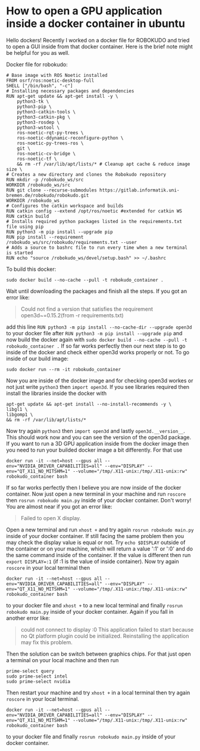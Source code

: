 # How to open a GPU application inside a docker container in ubuntu

Hello dockers! 
Recently I worked on a docker file for ROBOKUDO and tried to open a GUI inside from that docker container. Here is the brief note might be helpful for you as well.

Docker file for robokudo:

```
# Base image with ROS Noetic installed
FROM osrf/ros:noetic-desktop-full
SHELL ["/bin/bash", "-c"]
# Installing necessary packages and dependencies
RUN apt-get update && apt-get install -y \
    python3-tk \
    python3-pip \
    python3-catkin-tools \
    python3-catkin-pkg \
    python3-rosdep \
    python3-wstool \
    ros-noetic-rqt-py-trees \
    ros-noetic-ddynamic-reconfigure-python \
    ros-noetic-py-trees-ros \
    git \
    ros-noetic-cv-bridge \
    ros-noetic-tf \
    && rm -rf /var/lib/apt/lists/* # Cleanup apt cache & reduce image size \
# Creates a new directory and clones the Robokudo repository
RUN mkdir -p /robokudo_ws/src
WORKDIR /robokudo_ws/src
RUN git clone --recurse-submodules https://gitlab.informatik.uni-bremen.de/robokudo/robokudo.git
WORKDIR /robokudo_ws
# Configures the catkin workspace and builds
RUN catkin config --extend /opt/ros/noetic #extended for catkin WS
RUN catkin build
# Installs required python packages listed in the requirements.txt file using pip
RUN python3 -m pip install --upgrade pip
RUN pip install --requirement /robokudo_ws/src/robokudo/requirements.txt --user
# Adds a source to bashrc file to run every time when a new terminal is started
RUN echo "source /robokudo_ws/devel/setup.bash" >> ~/.bashrc
```

To build this docker:
```
sudo docker build --no-cache --pull -t robokudo_container .
```

Wait until downloading the packages and finish all the steps. If you got an error like:
>Could not find a version that satisfies the requirement open3d~=0.15.2(from -r requirements.txt)


add this line `RUN python3 -m pip install --no-cache-dir --upgrade open3d` to your docker file after `RUN python3 -m pip install --upgrade pip` and now build the docker again with `sudo docker build --no-cache --pull -t robokudo_container .`
If so far works perfectly then our next step is to go inside of the docker and check either open3d works properly or not. To go inside of our build image:
```
sudo docker run --rm -it robokudo_container
```

Now you are inside of the docker image and for checking open3d workes or not just write `python3` then `import open3d`. If you see libraries required then install the libraries inside the docker with 
```
apt-get update && apt-get install --no-install-recommends -y \
libgl1 \
libgomp1 \
&& rm -rf /var/lib/apt/lists/*
```

Now try again `python3` then `import open3d` and lastly `open3d.__version__`. This should work now and you can see the version of the open3d package.
If you want to run a 3D GPU application inside from the docker image then you need to run your builded docker image a bit differently. For that use
```
docker run -it --net=host --gpus all --env="NVIDIA_DRIVER_CAPABILITIES=all" --env="DISPLAY" --env="QT_X11_NO_MITSHM=1" --volume="/tmp/.X11-unix:/tmp/.X11-unix:rw" robokudo_container bash
```

If so far works perfectly then I believe you are now inside of the docker container. Now just open a new terminal in your machine and run `roscore` then `rosrun robokudo main.py` inside of your docker container.
Don't worry! You are almost near if you got an error like:
>Failed to open X display.


Open a new terminal and run `xhost +` and try again `rosrun robokudo main.py` inside of your docker container.
If still facing the same problem then you may check the display value is equal or not. 
Try `echo $DISPLAY` outside of the container or on your machine, which will return a value ':1' or ':0' and do the same command inside of the container. If the value is different then run `export DISPLAY=:1` (if :1 is the value of inside container).
Now try again `roscore` in your local terminal then 
```
docker run -it --net=host --gpus all --env="NVIDIA_DRIVER_CAPABILITIES=all" --env="DISPLAY" --env="QT_X11_NO_MITSHM=1" --volume="/tmp/.X11-unix:/tmp/.X11-unix:rw" robokudo_container bash
```

to your docker file and `xhost +`  to a new local terminal and finally `rosrun robokudo main.py` inside of your docker container.
Again if you fall in another error like:
>could not connect to display :0
>This application failed to start because no Qt platform plugin could be initialized. Reinstalling the application may fix this problem.

Then the solution can be switch between graphics chips. For that just open a terminal on your local machine and then run 
```
prime-select query
sudo prime-select intel
sudo prime-select nvidia
```

Then restart your machine and try `xhost +` in a local terminal then try again `roscore` in your local terminal. 
```
docker run -it --net=host --gpus all --env="NVIDIA_DRIVER_CAPABILITIES=all" --env="DISPLAY" --env="QT_X11_NO_MITSHM=1" --volume="/tmp/.X11-unix:/tmp/.X11-unix:rw" robokudo_container bash
```

to your docker file and finally `rosrun robokudo main.py` inside of your docker container.
